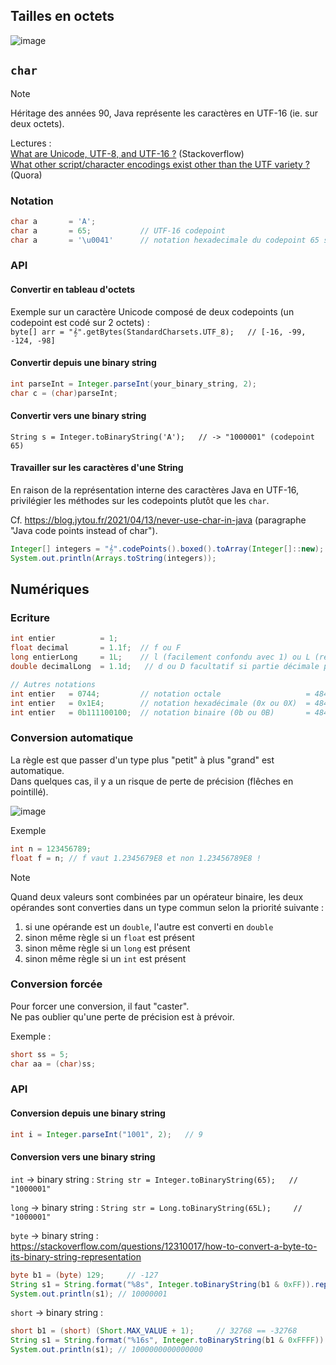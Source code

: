 ## Tailles en octets

![image](https://github.com/user-attachments/assets/3835851b-9efb-4c39-a4de-f8ab02b1e09c)


## `char`

> [!NOTE]
> Héritage des années 90, Java représente les caractères en UTF-16 (ie. sur deux octets).
>
> Lectures : \
> [What are Unicode, UTF-8, and UTF-16 ?](https://stackoverflow.com/questions/2241348/what-are-unicode-utf-8-and-utf-16) (Stackoverflow) \
> [What other script/character encodings exist other than the UTF variety ?](https://www.quora.com/What-other-script-character-encodings-exist-other-than-the-UTF-variety-UTF-8-UTF-16-and-UTF-32-all-have-drawbacks-Is-there-anything-else-inspiring-out-there-for-creative-encoding-ideas) (Quora)


### Notation

```java
char a       = 'A';
char a       = 65;           // UTF-16 codepoint 
char a       = '\u0041'      // notation hexadecimale du codepoint 65 sur deux octets (unicode escape sequence) 
```

### API

#### Convertir en tableau d'octets

Exemple sur un caractère Unicode composé de deux codepoints (un codepoint est codé sur 2 octets) : \
`byte[] arr = "𝄞".getBytes(StandardCharsets.UTF_8);   // [-16, -99, -124, -98]`

#### Convertir depuis une binary string

```java
int parseInt = Integer.parseInt(your_binary_string, 2);
char c = (char)parseInt;
```

#### Convertir vers une binary string

`String s = Integer.toBinaryString('A');   // -> "1000001" (codepoint 65)`

#### Travailler sur les caractères d'une String

En raison de la représentation interne des caractères Java en UTF-16, privilégier les méthodes sur les codepoints plutôt que les `char`.

Cf. https://blog.jytou.fr/2021/04/13/never-use-char-in-java (paragraphe "Java code points instead of char").

```java
Integer[] integers = "𝄞".codePoints().boxed().toArray(Integer[]::new);
System.out.println(Arrays.toString(integers));
```

## Numériques

### Ecriture

```java
int entier          = 1;
float decimal       = 1.1f;  // f ou F
long entierLong     = 1L;    // l (facilement confondu avec 1) ou L (recommandé)
double decimalLong  = 1.1d;   // d ou D facultatif si partie décimale présente

// Autres notations 
int entier   = 0744;         // notation octale                   = 484 en décimal
int entier   = 0x1E4;        // notation hexadécimale (0x ou 0X)  = 484 en décimal
int entier   = 0b111100100;  // notation binaire (0b ou 0B)       = 484 en décimal
```

### Conversion automatique

La règle est que passer d'un type plus "petit" à plus "grand" est automatique. \
Dans quelques cas, il y a un risque de perte de précision (flêches en pointillé).

![image](https://github.com/user-attachments/assets/868c143f-d678-46ad-92f4-cac0dc37fa98)

Exemple

```java
int n = 123456789;
float f = n; // f vaut 1.2345679E8 et non 1.23456789E8 !
```

> [!NOTE]
> Quand deux valeurs sont combinées par un opérateur binaire, les deux opérandes sont converties dans un type commun selon la priorité suivante :
> 1. si une opérande est un `double`, l'autre est converti en `double`
> 1. sinon même règle si un `float` est présent
> 1. sinon même règle si un `long` est présent
> 1. sinon même règle si un `int` est présent

### Conversion forcée

Pour forcer une conversion, il faut "caster". \
Ne pas oublier qu'une perte de précision est à prévoir.

Exemple : 

```java
short ss = 5;
char aa = (char)ss;
```

### API

#### Conversion depuis une binary string
```java
int i = Integer.parseInt("1001", 2);   // 9
```

#### Conversion vers une binary string

`int` -> binary string : `String str = Integer.toBinaryString(65);   // "1000001"`

`long` -> binary string : `String str = Long.toBinaryString(65L);     // "1000001"`

`byte` -> binary string : \
https://stackoverflow.com/questions/12310017/how-to-convert-a-byte-to-its-binary-string-representation
```java
byte b1 = (byte) 129;     // -127
String s1 = String.format("%8s", Integer.toBinaryString(b1 & 0xFF)).replace(' ', '0');
System.out.println(s1); // 10000001
```

`short` -> binary string :
```java
short b1 = (short) (Short.MAX_VALUE + 1);     // 32768 == -32768
String s1 = String.format("%16s", Integer.toBinaryString(b1 & 0xFFFF)).replace(' ', '0');
System.out.println(s1); // 1000000000000000
```

